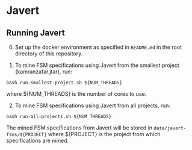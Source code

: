 # Javert

## Running Javert

0. Set up the docker environment as specified in `README.md` in the root directory of this repository.

1. To mine FSM specifications using Javert from the smallest project (kamranzafar.jtar), run:

```
bash run-smallest-project.sh ${NUM_THREADS}
```
where ${NUM_THREADS} is the number of cores to use.

2. To mine FSM specifications using Javert from all projects, run:

```
bash run-all-projects.sh ${NUM_THREADS}
```

The mined FSM specifications from Javert will be stored in `data/javert-fsms/${PROJECT}` where ${PROJECT} is the project from which specifications are mined.